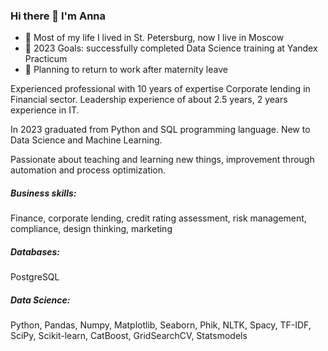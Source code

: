 ### Hi there 👋 I'm Anna

- 🔭 Most of my life I lived in St. Petersburg, now I live in Moscow
- 🥅 2023 Goals: successfully completed Data Science training at Yandex Practicum
- 🤔 Planning to return to work after maternity leave

Experienced professional with 10 years of expertise Сorporate lending in Financial sector. Leadership experience of about 2.5 years, 2 years experience in IT.

In 2023 graduated from Python and SQL programming language. New to Data Science and Machine Learning.

Passionate about teaching and learning new things, improvement through automation and process optimization.

##### Business skills: 
Finance, corporate lending, credit rating assessment, risk management, compliance, design thinking, marketing

##### Databases:
PostgreSQL

##### Data Science:
Python, Pandas, Numpy, Matplotlib, Seaborn, Phik, NLTK, Spacy, TF-IDF, SciPy, Scikit-learn, CatBoost, GridSearchCV, Statsmodels

<!--
**annapugovkina/annapugovkina** is a ✨ _special_ ✨ repository because its `README.md` (this file) appears on your GitHub profile.

Here are some ideas to get you started:

- 🔭 I’m currently working on ...
- 🌱 I’m currently learning ...
- 👯 I’m looking to collaborate on ...
- 🤔 I’m looking for help with ...
- 💬 Ask me about ...
- 📫 How to reach me: ...
- 😄 Pronouns: ...
- ⚡ Fun fact: ...
-->
